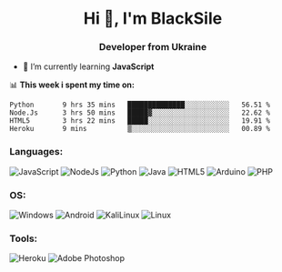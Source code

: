 <h1 align="center">Hi 👋, I'm BlackSile</h1>
<h3 align="center">Developer from Ukraine</h3>

- 🌱 I’m currently learning **JavaScript**

📊 **This week i spent my time on:**
```text
Python       9 hrs 35 mins   ██████████████░░░░░░░░░░░   56.51 % 
Node.Js      3 hrs 50 mins   █████▓░░░░░░░░░░░░░░░░░░░   22.62 % 
HTML5        3 hrs 22 mins   █████░░░░░░░░░░░░░░░░░░░░   19.91 % 
Heroku       9 mins          ▒░░░░░░░░░░░░░░░░░░░░░░░░   00.89 % 
```



<h3 align="left">Languages:</h3>

![JavaScript](https://img.shields.io/badge/-JavaScript-090909?style=for-the-badge&logo=JavaScript&logoColor=E9D54D)
![NodeJs](https://img.shields.io/badge/-Node.Js-090909?style=for-the-badge&logo=NODE.JS&logoColor=)
![Python](https://img.shields.io/badge/-Python-090909?style=for-the-badge&logo=Python&logoColor=)
![Java](https://img.shields.io/badge/-Java-090909?style=for-the-badge&logo=Java&logoColor=yellow)
![HTML5](https://img.shields.io/badge/-HTML5-090909?style=for-the-badge&logo=HTML5&logoColor=)
![Arduino](https://img.shields.io/badge/-Arduino-090909?style=for-the-badge&logo=Arduino&logoColor=)
![PHP](https://img.shields.io/badge/-PHP-090909?style=for-the-badge&logo=PHP&logoColor=)
<h3 align="left">OS:</h3>

![Windows](https://img.shields.io/badge/-Windows-090909?style=for-the-badge&logo=Windows&logoColor=Blue)
![Android](https://img.shields.io/badge/-Android-090909?style=for-the-badge&logo=Android&logoColor=)
![KaliLinux](https://img.shields.io/badge/-Kalilinux-090909?style=for-the-badge&logo=kalilinux&logoColor=)
![Linux](https://img.shields.io/badge/-Linux-090909?style=for-the-badge&logo=linux&logoColor=)
<h3 align="left">Tools:</h3>

![Heroku](https://img.shields.io/badge/-Heroku-090909?style=for-the-badge&logo=HEROKU&logoColor=9d41cc)
![Adobe Photoshop](https://img.shields.io/badge/-AdobePhotoshop-090909?style=for-the-badge&logo=adobephotoshop&logoColor=)
